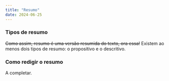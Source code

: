 ```yaml
---
title: "Resumo"
date: 2024-06-25
---
```


### Tipos de resumo ###

<s>Como assim, resumo é uma versão resumida do texto, ora essa!</s>
Existem ao menos dois tipos de resumo: o propositivo e o descritivo.


### Como redigir o resumo ###

A completar.

